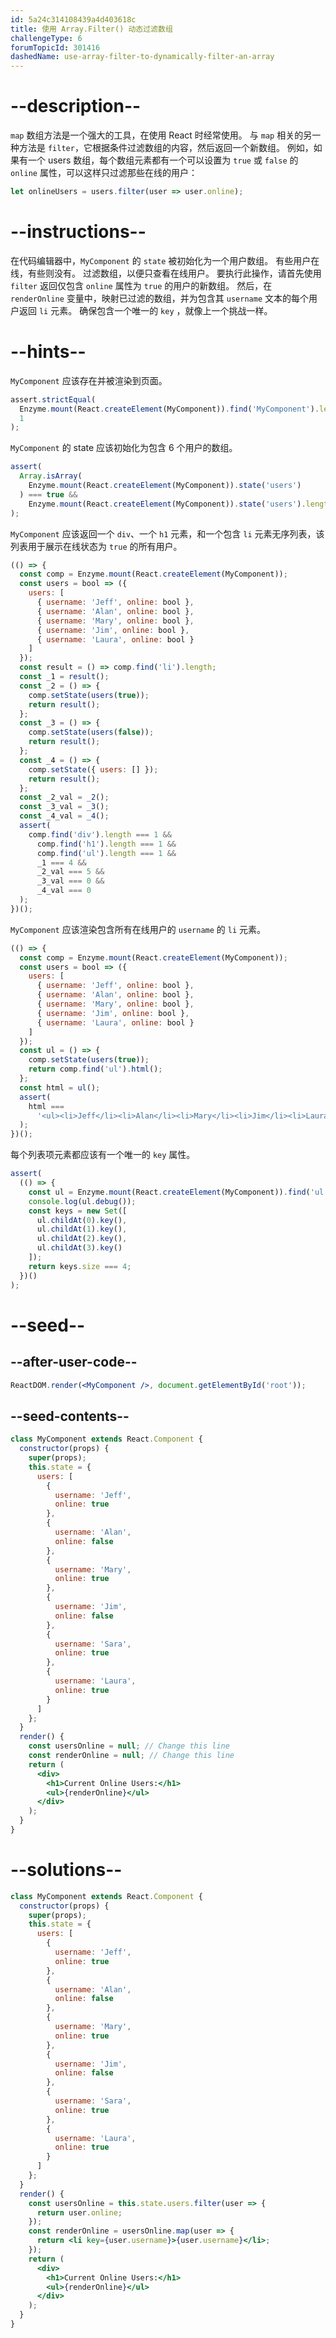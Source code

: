 ```yaml
---
id: 5a24c314108439a4d403618c
title: 使用 Array.Filter() 动态过滤数组
challengeType: 6
forumTopicId: 301416
dashedName: use-array-filter-to-dynamically-filter-an-array
---
```


# --description--

`map` 数组方法是一个强大的工具，在使用 React 时经常使用。 与 `map` 相关的另一种方法是 `filter`，它根据条件过滤数组的内容，然后返回一个新数组。 例如，如果有一个 users 数组，每个数组元素都有一个可以设置为 `true` 或 `false` 的 `online` 属性，可以这样只过滤那些在线的用户：

```js
let onlineUsers = users.filter(user => user.online);
```

# --instructions--

在代码编辑器中，`MyComponent` 的 `state` 被初始化为一个用户数组。 有些用户在线，有些则没有。 过滤数组，以便只查看在线用户。 要执行此操作，请首先使用 `filter` 返回仅包含 `online` 属性为 `true` 的用户的新数组。 然后，在 `renderOnline` 变量中，映射已过滤的数组，并为包含其 `username` 文本的每个用户返回 `li` 元素。 确保包含一个唯一的 `key` ，就像上一个挑战一样。

# --hints--

`MyComponent` 应该存在并被渲染到页面。

```js
assert.strictEqual(
  Enzyme.mount(React.createElement(MyComponent)).find('MyComponent').length,
  1
);
```

`MyComponent` 的 state 应该初始化为包含 6 个用户的数组。

```js
assert(
  Array.isArray(
    Enzyme.mount(React.createElement(MyComponent)).state('users')
  ) === true &&
    Enzyme.mount(React.createElement(MyComponent)).state('users').length === 6
);
```

`MyComponent` 应该返回一个 `div`、一个 `h1` 元素，和一个包含 `li` 元素无序列表，该列表用于展示在线状态为 `true` 的所有用户。

```js
(() => {
  const comp = Enzyme.mount(React.createElement(MyComponent));
  const users = bool => ({
    users: [
      { username: 'Jeff', online: bool },
      { username: 'Alan', online: bool },
      { username: 'Mary', online: bool },
      { username: 'Jim', online: bool },
      { username: 'Laura', online: bool }
    ]
  });
  const result = () => comp.find('li').length;
  const _1 = result();
  const _2 = () => {
    comp.setState(users(true));
    return result();
  };
  const _3 = () => {
    comp.setState(users(false));
    return result();
  };
  const _4 = () => {
    comp.setState({ users: [] });
    return result();
  };
  const _2_val = _2();
  const _3_val = _3();
  const _4_val = _4();
  assert(
    comp.find('div').length === 1 &&
      comp.find('h1').length === 1 &&
      comp.find('ul').length === 1 &&
      _1 === 4 &&
      _2_val === 5 &&
      _3_val === 0 &&
      _4_val === 0
  );
})();
```

`MyComponent` 应该渲染包含所有在线用户的 `username` 的 `li` 元素。

```js
(() => {
  const comp = Enzyme.mount(React.createElement(MyComponent));
  const users = bool => ({
    users: [
      { username: 'Jeff', online: bool },
      { username: 'Alan', online: bool },
      { username: 'Mary', online: bool },
      { username: 'Jim', online: bool },
      { username: 'Laura', online: bool }
    ]
  });
  const ul = () => {
    comp.setState(users(true));
    return comp.find('ul').html();
  };
  const html = ul();
  assert(
    html ===
      '<ul><li>Jeff</li><li>Alan</li><li>Mary</li><li>Jim</li><li>Laura</li></ul>'
  );
})();
```

每个列表项元素都应该有一个唯一的 `key` 属性。

```js
assert(
  (() => {
    const ul = Enzyme.mount(React.createElement(MyComponent)).find('ul');
    console.log(ul.debug());
    const keys = new Set([
      ul.childAt(0).key(),
      ul.childAt(1).key(),
      ul.childAt(2).key(),
      ul.childAt(3).key()
    ]);
    return keys.size === 4;
  })()
);
```

# --seed--

## --after-user-code--

```jsx
ReactDOM.render(<MyComponent />, document.getElementById('root'));
```

## --seed-contents--

```jsx
class MyComponent extends React.Component {
  constructor(props) {
    super(props);
    this.state = {
      users: [
        {
          username: 'Jeff',
          online: true
        },
        {
          username: 'Alan',
          online: false
        },
        {
          username: 'Mary',
          online: true
        },
        {
          username: 'Jim',
          online: false
        },
        {
          username: 'Sara',
          online: true
        },
        {
          username: 'Laura',
          online: true
        }
      ]
    };
  }
  render() {
    const usersOnline = null; // Change this line
    const renderOnline = null; // Change this line
    return (
      <div>
        <h1>Current Online Users:</h1>
        <ul>{renderOnline}</ul>
      </div>
    );
  }
}
```

# --solutions--

```jsx
class MyComponent extends React.Component {
  constructor(props) {
    super(props);
    this.state = {
      users: [
        {
          username: 'Jeff',
          online: true
        },
        {
          username: 'Alan',
          online: false
        },
        {
          username: 'Mary',
          online: true
        },
        {
          username: 'Jim',
          online: false
        },
        {
          username: 'Sara',
          online: true
        },
        {
          username: 'Laura',
          online: true
        }
      ]
    };
  }
  render() {
    const usersOnline = this.state.users.filter(user => {
      return user.online;
    });
    const renderOnline = usersOnline.map(user => {
      return <li key={user.username}>{user.username}</li>;
    });
    return (
      <div>
        <h1>Current Online Users:</h1>
        <ul>{renderOnline}</ul>
      </div>
    );
  }
}
```

